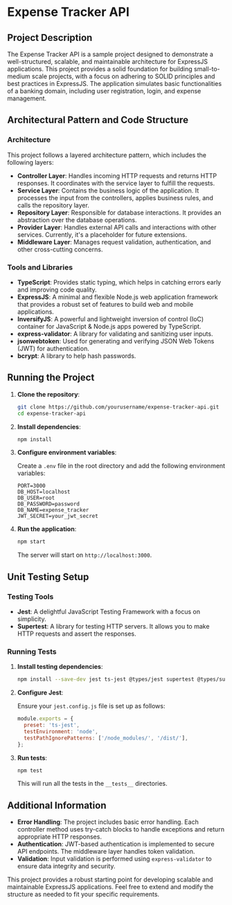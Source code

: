 # Expense Tracker API

## Project Description

The Expense Tracker API is a sample project designed to demonstrate a well-structured, scalable, and maintainable architecture for ExpressJS applications. This project provides a solid foundation for building small-to-medium scale projects, with a focus on adhering to SOLID principles and best practices in ExpressJS. The application simulates basic functionalities of a banking domain, including user registration, login, and expense management.

## Architectural Pattern and Code Structure

### Architecture

This project follows a layered architecture pattern, which includes the following layers:

- **Controller Layer**: Handles incoming HTTP requests and returns HTTP responses. It coordinates with the service layer to fulfill the requests.
- **Service Layer**: Contains the business logic of the application. It processes the input from the controllers, applies business rules, and calls the repository layer.
- **Repository Layer**: Responsible for database interactions. It provides an abstraction over the database operations.
- **Provider Layer**: Handles external API calls and interactions with other services. Currently, it's a placeholder for future extensions.
- **Middleware Layer**: Manages request validation, authentication, and other cross-cutting concerns.

### Tools and Libraries

- **TypeScript**: Provides static typing, which helps in catching errors early and improving code quality.
- **ExpressJS**: A minimal and flexible Node.js web application framework that provides a robust set of features to build web and mobile applications.
- **InversifyJS**: A powerful and lightweight inversion of control (IoC) container for JavaScript & Node.js apps powered by TypeScript.
- **express-validator**: A library for validating and sanitizing user inputs.
- **jsonwebtoken**: Used for generating and verifying JSON Web Tokens (JWT) for authentication.
- **bcrypt**: A library to help hash passwords.


## Running the Project

1. **Clone the repository**:

    ```bash
    git clone https://github.com/yourusername/expense-tracker-api.git
    cd expense-tracker-api
    ```

2. **Install dependencies**:

    ```bash
    npm install
    ```

3. **Configure environment variables**:

    Create a `.env` file in the root directory and add the following environment variables:

    ```env
    PORT=3000
    DB_HOST=localhost
    DB_USER=root
    DB_PASSWORD=password
    DB_NAME=expense_tracker
    JWT_SECRET=your_jwt_secret
    ```

4. **Run the application**:

    ```bash
    npm start
    ```

    The server will start on `http://localhost:3000`.

## Unit Testing Setup

### Testing Tools

- **Jest**: A delightful JavaScript Testing Framework with a focus on simplicity.
- **Supertest**: A library for testing HTTP servers. It allows you to make HTTP requests and assert the responses.

### Running Tests

1. **Install testing dependencies**:

    ```bash
    npm install --save-dev jest ts-jest @types/jest supertest @types/supertest
    ```

2. **Configure Jest**:

    Ensure your `jest.config.js` file is set up as follows:

    ```javascript
    module.exports = {
      preset: 'ts-jest',
      testEnvironment: 'node',
      testPathIgnorePatterns: ['/node_modules/', '/dist/'],
    };
    ```

3. **Run tests**:

    ```bash
    npm test
    ```

    This will run all the tests in the `__tests__` directories.

## Additional Information

- **Error Handling**: The project includes basic error handling. Each controller method uses try-catch blocks to handle exceptions and return appropriate HTTP responses.
- **Authentication**: JWT-based authentication is implemented to secure API endpoints. The middleware layer handles token validation.
- **Validation**: Input validation is performed using `express-validator` to ensure data integrity and security.

This project provides a robust starting point for developing scalable and maintainable ExpressJS applications. Feel free to extend and modify the structure as needed to fit your specific requirements.
